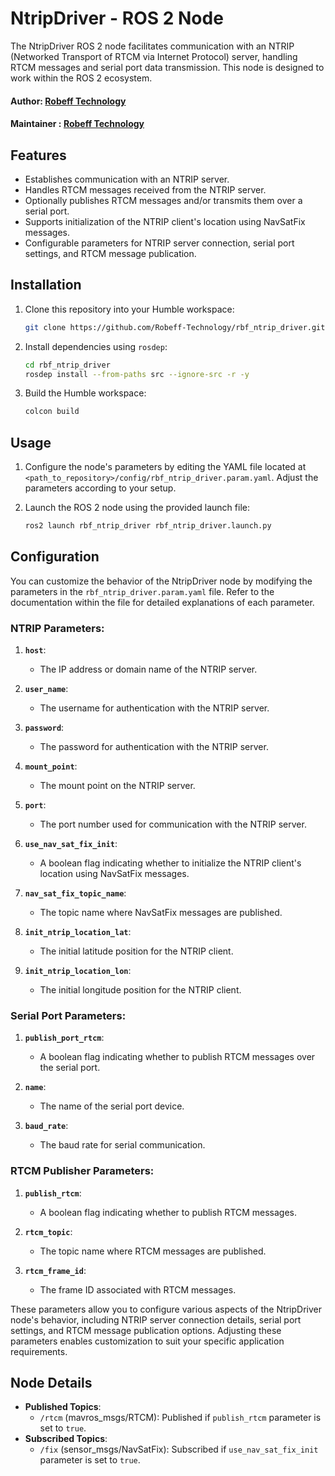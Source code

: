# NtripDriver - ROS 2 Node

The NtripDriver ROS 2 node facilitates communication with an NTRIP (Networked Transport of RTCM via Internet Protocol) server, handling RTCM messages and serial port data transmission. This node is designed to work within the ROS 2 ecosystem.

#### Author: [Robeff Technology](https://www.robeff.com)
#### Maintainer : [Robeff Technology](mailto:support@robeff.com)

## Features

- Establishes communication with an NTRIP server.
- Handles RTCM messages received from the NTRIP server.
- Optionally publishes RTCM messages and/or transmits them over a serial port.
- Supports initialization of the NTRIP client's location using NavSatFix messages.
- Configurable parameters for NTRIP server connection, serial port settings, and RTCM message publication.

## Installation

1. Clone this repository into your Humble workspace:

    ```bash
    git clone https://github.com/Robeff-Technology/rbf_ntrip_driver.git
    ```

2. Install dependencies using ```rosdep```:
   ```bash
   cd rbf_ntrip_driver
   rosdep install --from-paths src --ignore-src -r -y
   ```
3. Build the Humble workspace:

    ```bash
    colcon build
    ```

## Usage

1. Configure the node's parameters by editing the YAML file located at `<path_to_repository>/config/rbf_ntrip_driver.param.yaml`. Adjust the parameters according to your setup.

2. Launch the ROS 2 node using the provided launch file:

    ```bash
    ros2 launch rbf_ntrip_driver rbf_ntrip_driver.launch.py
    ```

## Configuration

You can customize the behavior of the NtripDriver node by modifying the parameters in the `rbf_ntrip_driver.param.yaml` file. Refer to the documentation within the file for detailed explanations of each parameter.
### NTRIP Parameters:

1. **`host`**: 
   - The IP address or domain name of the NTRIP server.

2. **`user_name`**: 
   - The username for authentication with the NTRIP server.

3. **`password`**: 
   - The password for authentication with the NTRIP server.

4. **`mount_point`**: 
   - The mount point on the NTRIP server.

5. **`port`**: 
   - The port number used for communication with the NTRIP server.

6. **`use_nav_sat_fix_init`**: 
   - A boolean flag indicating whether to initialize the NTRIP client's location using NavSatFix messages.

7. **`nav_sat_fix_topic_name`**: 
   - The topic name where NavSatFix messages are published.

8. **`init_ntrip_location_lat`**: 
   - The initial latitude position for the NTRIP client.

9. **`init_ntrip_location_lon`**: 
   - The initial longitude position for the NTRIP client.

### Serial Port Parameters:

1. **`publish_port_rtcm`**: 
   - A boolean flag indicating whether to publish RTCM messages over the serial port.

2. **`name`**: 
   - The name of the serial port device.

3. **`baud_rate`**: 
   - The baud rate for serial communication.

### RTCM Publisher Parameters:

1. **`publish_rtcm`**: 
   - A boolean flag indicating whether to publish RTCM messages.

2. **`rtcm_topic`**: 
   - The topic name where RTCM messages are published.

3. **`rtcm_frame_id`**: 
   - The frame ID associated with RTCM messages.

These parameters allow you to configure various aspects of the NtripDriver node's behavior, including NTRIP server connection details, serial port settings, and RTCM message publication options. Adjusting these parameters enables customization to suit your specific application requirements.

## Node Details
- **Published Topics**:
    - `/rtcm` (mavros_msgs/RTCM): Published if `publish_rtcm` parameter is set to `true`.
- **Subscribed Topics**:
    - `/fix` (sensor_msgs/NavSatFix): Subscribed if `use_nav_sat_fix_init` parameter is set to `true`.


